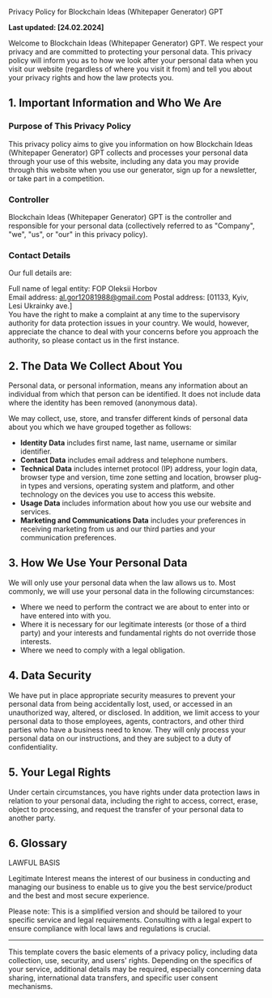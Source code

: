 
 Privacy Policy for Blockchain Ideas (Whitepaper Generator) GPT

**Last updated: [24.02.2024]**

Welcome to Blockchain Ideas (Whitepaper Generator) GPT. We respect your privacy and are committed to protecting your personal data. This privacy policy will inform you as to how we look after your personal data when you visit our website (regardless of where you visit it from) and tell you about your privacy rights and how the law protects you.

## 1. Important Information and Who We Are

### Purpose of This Privacy Policy

This privacy policy aims to give you information on how Blockchain Ideas (Whitepaper Generator) GPT collects and processes your personal data through your use of this website, including any data you may provide through this website when you use our generator, sign up for a newsletter, or take part in a competition.

### Controller

Blockchain Ideas (Whitepaper Generator) GPT is the controller and responsible for your personal data (collectively referred to as "Company", "we", "us", or "our" in this privacy policy).

### Contact Details

Our full details are:

Full name of legal entity: FOP Oleksii Horbov  
Email address: al.gor12081988@gmail.com
Postal address: [01133, Kyiv, Lesi Ukrainky ave.]  
You have the right to make a complaint at any time to the supervisory authority for data protection issues in your country. We would, however, appreciate the chance to deal with your concerns before you approach the authority, so please contact us in the first instance.

## 2. The Data We Collect About You

Personal data, or personal information, means any information about an individual from which that person can be identified. It does not include data where the identity has been removed (anonymous data).

We may collect, use, store, and transfer different kinds of personal data about you which we have grouped together as follows:

- **Identity Data** includes first name, last name, username or similar identifier.
- **Contact Data** includes email address and telephone numbers.
- **Technical Data** includes internet protocol (IP) address, your login data, browser type and version, time zone setting and location, browser plug-in types and versions, operating system and platform, and other technology on the devices you use to access this website.
- **Usage Data** includes information about how you use our website and services.
- **Marketing and Communications Data** includes your preferences in receiving marketing from us and our third parties and your communication preferences.

## 3. How We Use Your Personal Data

We will only use your personal data when the law allows us to. Most commonly, we will use your personal data in the following circumstances:

- Where we need to perform the contract we are about to enter into or have entered into with you.
- Where it is necessary for our legitimate interests (or those of a third party) and your interests and fundamental rights do not override those interests.
- Where we need to comply with a legal obligation.

## 4. Data Security

We have put in place appropriate security measures to prevent your personal data from being accidentally lost, used, or accessed in an unauthorized way, altered, or disclosed. In addition, we limit access to your personal data to those employees, agents, contractors, and other third parties who have a business need to know. They will only process your personal data on our instructions, and they are subject to a duty of confidentiality.

## 5. Your Legal Rights

Under certain circumstances, you have rights under data protection laws in relation to your personal data, including the right to access, correct, erase, object to processing, and request the transfer of your personal data to another party.

## 6. Glossary

LAWFUL BASIS

Legitimate Interest means the interest of our business in conducting and managing our business to enable us to give you the best service/product and the best and most secure experience.

Please note: This is a simplified version and should be tailored to your specific service and legal requirements. Consulting with a legal expert to ensure compliance with local laws and regulations is crucial.

--- 

This template covers the basic elements of a privacy policy, including data collection, use, security, and users' rights. Depending on the specifics of your service, additional details may be required, especially concerning data sharing, international data transfers, and specific user consent mechanisms.
